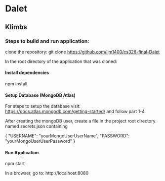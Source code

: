 # Dalet #
## Klimbs ##
### Steps to build and run application:

clone the repository: git clone https://github.com/ljm1400/cs326-final-Dalet

In the root directory of the application that was cloned:

#### Install dependencies
npm install  

#### Setup Database (MongoDB Atlas)

For steps to setup the database visit: https://docs.atlas.mongodb.com/getting-started/ and follow part 1-4

After creating the mongoDB user, create a file in the project root directory named secrets.json containing

{
    "USERNAME": "yourMongoUserUserName",
    "PASSWORD": "yourMongoUserUserPassword"
}

#### Run Application

npm start

In a browser, go to: http://localhost:8080
